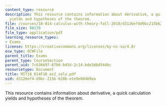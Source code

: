 ```yaml
---
content_type: resource
description: This resource contains information about derivative, a quick calculation
  yields and hypotheses of the theorem.
file: /courses/18-014-calculus-with-theory-fall-2010/d3126ef4d9bc215b628be1e9e60469ea_MIT18_014F10_ex2_sols.pdf
file_size: 98170
file_type: application/pdf
learning_resource_types:
- Exams
license: https://creativecommons.org/licenses/by-nc-sa/4.0/
ocw_type: OCWFile
parent_title: Exams
parent_type: CourseSection
parent_uid: 7c636697-67b6-b45d-2c14-bde3d6d544bc
resourcetype: Document
title: MIT18_014F10_ex2_sols.pdf
uid: d3126ef4-d9bc-215b-628b-e1e9e60469ea
---
```

This resource contains information about derivative, a quick calculation yields and hypotheses of the theorem.